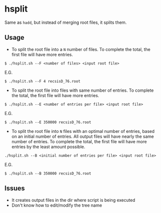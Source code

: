 # hsplit

Same as `hadd`, but instead of merging root files, it splits them.

## Usage

* To split the root file into a `N` number of files. To complete the total, the first file will have more entries.
```
$ ./hsplit.sh --F <number of files> <input root file>
```
E.G.
```
$ ./hsplit.sh --F 4 recsisD_76.root
```

* To split the root file into files with same number of entries. To complete the total, the first file will have more entries.
```
$ ./hsplit.sh --E <number of entries per file> <input root file>
```
E.G.
```
$ ./hsplit.sh --E 350000 recsisD_76.root
```

* To split the root file into `N` files with an optimal number of entries, based on an initial number of entries. All output files will have nearly the same number of entries. To complete the total, the first file will have more entries by the least amount possible.
```
./hsplit.sh --B <initial number of entries per file> <input root file>
```
E.G.
```
$ ./hsplit.sh --B 350000 recsisD_76.root
```

## Issues

* It creates output files in the dir where script is being executed
* Don't know how to edit/modify the tree name


